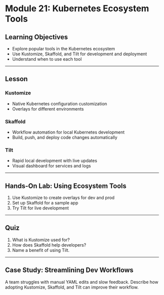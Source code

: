 # Module 21: Kubernetes Ecosystem Tools

## Learning Objectives
- Explore popular tools in the Kubernetes ecosystem
- Use Kustomize, Skaffold, and Tilt for development and deployment
- Understand when to use each tool

---

## Lesson

### Kustomize
- Native Kubernetes configuration customization
- Overlays for different environments

### Skaffold
- Workflow automation for local Kubernetes development
- Build, push, and deploy code changes automatically

### Tilt
- Rapid local development with live updates
- Visual dashboard for services and logs

---

## Hands-On Lab: Using Ecosystem Tools
1. Use Kustomize to create overlays for dev and prod
2. Set up Skaffold for a sample app
3. Try Tilt for live development

---

## Quiz
1. What is Kustomize used for?
2. How does Skaffold help developers?
3. Name a benefit of using Tilt.

---

## Case Study: Streamlining Dev Workflows
A team struggles with manual YAML edits and slow feedback. Describe how adopting Kustomize, Skaffold, and Tilt can improve their workflow.